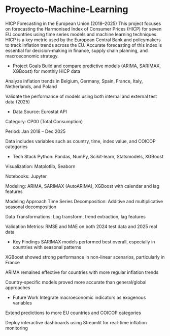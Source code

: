 # Proyecto-Machine-Learning
HICP Forecasting in the European Union (2018–2025)
This project focuses on forecasting the Harmonised Index of Consumer Prices (HICP) for seven EU countries using time series models and machine learning techniques. HICP is a key metric used by the European Central Bank and policymakers to track inflation trends across the EU. Accurate forecasting of this index is essential for decision-making in finance, supply chain planning, and macroeconomic strategy.

- Project Goals
Build and compare predictive models (ARIMA, SARIMAX, XGBoost) for monthly HICP data

Analyze inflation trends in Belgium, Germany, Spain, France, Italy, Netherlands, and Poland

Validate the performance of models using both internal and external test data (2025)

- Data
Source: Eurostat API

Category: CP00 (Total Consumption)

Period: Jan 2018 – Dec 2025

Data includes variables such as country, time, index value, and COICOP categories

- Tech Stack
Python: Pandas, NumPy, Scikit-learn, Statsmodels, XGBoost

Visualization: Matplotlib, Seaborn

Notebooks: Jupyter

Modeling: ARIMA, SARIMAX (AutoARIMA), XGBoost with calendar and lag features

Modeling Approach
Time Series Decomposition: Additive and multiplicative seasonal decomposition

Data Transformations: Log transform, trend extraction, lag features

Validation Metrics: RMSE and MAE on both 2024 test data and 2025 real data

- Key Findings
SARIMAX models performed best overall, especially in countries with seasonal patterns

XGBoost showed strong performance in non-linear scenarios, particularly in France

ARIMA remained effective for countries with more regular inflation trends

Country-specific models proved more accurate than general/global approaches

- Future Work
Integrate macroeconomic indicators as exogenous variables

Extend predictions to more EU countries and COICOP categories

Deploy interactive dashboards using Streamlit for real-time inflation monitoring




